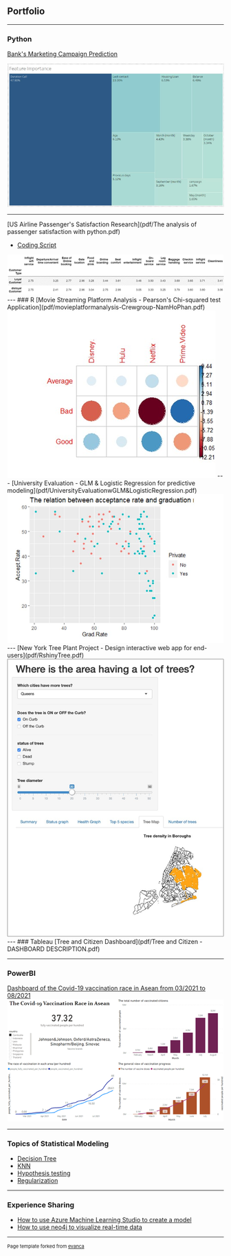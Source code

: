## **Portfolio**

---

### Python
[Bank's Marketing Campaign Prediction](pdf/Presentation.pdf)

<img src="images/aa.JPG"/>

---
[US Airline Passenger's Satisfaction Research](pdf/The analysis of passenger satisfaction with python.pdf)
- [Coding Script](https://github.com/nickhophan/Airline-Customer-Satisfaction-analysis/blob/d2c51055b98a873ed60b9f443aeb720cbda060d9/airline.ipynb)

<img src="images/Picture1.png"/>
---
### R
[Movie Streaming Platform Analysis - Pearson's Chi-squared test Application](pdf/movieplatformanalysis-Crewgroup-NamHoPhan.pdf)

<img src="images/Picture2.jpg"/>
---
[University Evaluation - GLM & Logistic Regression for predictive modeling](pdf/UniversityEvaluationwGLM&LogisticRegression.pdf)

<img src="images/Capture.JPG"/>
---
[New York Tree Plant Project - Design interactive web app for end-users](pdf/RshinyTree.pdf)

<img src="images/Picture3.jpg"/>
---
### Tableau
[Tree and Citizen Dashboard](pdf/Tree and Citizen - DASHBOARD DESCRIPTION.pdf)

---
### PowerBI

[Dashboard of the Covid-19 vaccination race in Asean from 03/2021 to 08/2021](https://app.powerbi.com/links/90Ypi-wP7A?ctid=a8eec281-aaa3-4dae-ac9b-9a398b9215e7&pbi_source=linkShare)
<img src="images/cam.png"/>

---
### Topics of Statistical Modeling

- [Decision Tree](pdf/HW1-NamHoPhan-ALY6020.pdf)
- [KNN](pdf/HW1-NamHoPhan-ALY6020.pdf)
- [Hypothesis testing](pdf/assignment5-%20NamHoPhan%20-%201910.pdf) 
- [Regularization](pdf/Assignment4-%20Nam%20Ho%20Phan.pdf)

---
### Experience Sharing
- [How to use Azure Machine Learning Studio to create a model](pdf/EAI6010_PhanNamHoHW5.pdf)
- [How to use neo4j to visualize real-time data](pdf/EAI6010_PhanNamHoHW4.pdf)


---
<p style="font-size:11px">Page template forked from <a href="https://github.com/evanca/quick-portfolio">evanca</a></p>
<!-- Remove above link if you don't want to attibute -->
